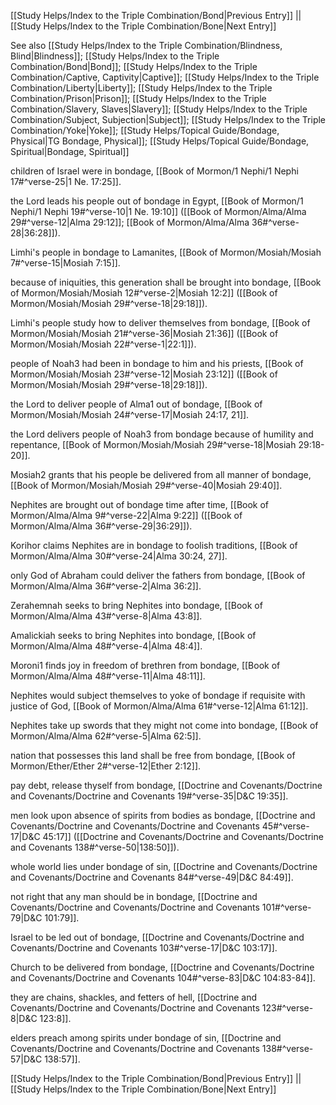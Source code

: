 [[Study Helps/Index to the Triple Combination/Bond|Previous Entry]]  ||  [[Study Helps/Index to the Triple Combination/Bone|Next Entry]]

 See also [[Study Helps/Index to the Triple Combination/Blindness, Blind|Blindness]]; [[Study Helps/Index to the Triple Combination/Bond|Bond]]; [[Study Helps/Index to the Triple Combination/Captive, Captivity|Captive]]; [[Study Helps/Index to the Triple Combination/Liberty|Liberty]]; [[Study Helps/Index to the Triple Combination/Prison|Prison]]; [[Study Helps/Index to the Triple Combination/Slavery, Slaves|Slavery]]; [[Study Helps/Index to the Triple Combination/Subject, Subjection|Subject]]; [[Study Helps/Index to the Triple Combination/Yoke|Yoke]]; [[Study Helps/Topical Guide/Bondage, Physical|TG Bondage, Physical]]; [[Study Helps/Topical Guide/Bondage, Spiritual|Bondage, Spiritual]]

 children of Israel were in bondage, [[Book of Mormon/1 Nephi/1 Nephi 17#^verse-25|1 Ne. 17:25]].

 the Lord leads his people out of bondage in Egypt, [[Book of Mormon/1 Nephi/1 Nephi 19#^verse-10|1 Ne. 19:10]] ([[Book of Mormon/Alma/Alma 29#^verse-12|Alma 29:12]]; [[Book of Mormon/Alma/Alma 36#^verse-28|36:28]]).

 Limhi's people in bondage to Lamanites, [[Book of Mormon/Mosiah/Mosiah 7#^verse-15|Mosiah 7:15]].

 because of iniquities, this generation shall be brought into bondage, [[Book of Mormon/Mosiah/Mosiah 12#^verse-2|Mosiah 12:2]] ([[Book of Mormon/Mosiah/Mosiah 29#^verse-18|29:18]]).

 Limhi's people study how to deliver themselves from bondage, [[Book of Mormon/Mosiah/Mosiah 21#^verse-36|Mosiah 21:36]] ([[Book of Mormon/Mosiah/Mosiah 22#^verse-1|22:1]]).

 people of Noah3 had been in bondage to him and his priests, [[Book of Mormon/Mosiah/Mosiah 23#^verse-12|Mosiah 23:12]] ([[Book of Mormon/Mosiah/Mosiah 29#^verse-18|29:18]]).

 the Lord to deliver people of Alma1 out of bondage, [[Book of Mormon/Mosiah/Mosiah 24#^verse-17|Mosiah 24:17, 21]].

 the Lord delivers people of Noah3 from bondage because of humility and repentance, [[Book of Mormon/Mosiah/Mosiah 29#^verse-18|Mosiah 29:18-20]].

 Mosiah2 grants that his people be delivered from all manner of bondage, [[Book of Mormon/Mosiah/Mosiah 29#^verse-40|Mosiah 29:40]].

 Nephites are brought out of bondage time after time, [[Book of Mormon/Alma/Alma 9#^verse-22|Alma 9:22]] ([[Book of Mormon/Alma/Alma 36#^verse-29|36:29]]).

 Korihor claims Nephites are in bondage to foolish traditions, [[Book of Mormon/Alma/Alma 30#^verse-24|Alma 30:24, 27]].

 only God of Abraham could deliver the fathers from bondage, [[Book of Mormon/Alma/Alma 36#^verse-2|Alma 36:2]].

 Zerahemnah seeks to bring Nephites into bondage, [[Book of Mormon/Alma/Alma 43#^verse-8|Alma 43:8]].

 Amalickiah seeks to bring Nephites into bondage, [[Book of Mormon/Alma/Alma 48#^verse-4|Alma 48:4]].

 Moroni1 finds joy in freedom of brethren from bondage, [[Book of Mormon/Alma/Alma 48#^verse-11|Alma 48:11]].

 Nephites would subject themselves to yoke of bondage if requisite with justice of God, [[Book of Mormon/Alma/Alma 61#^verse-12|Alma 61:12]].

 Nephites take up swords that they might not come into bondage, [[Book of Mormon/Alma/Alma 62#^verse-5|Alma 62:5]].

 nation that possesses this land shall be free from bondage, [[Book of Mormon/Ether/Ether 2#^verse-12|Ether 2:12]].

 pay debt, release thyself from bondage, [[Doctrine and Covenants/Doctrine and Covenants/Doctrine and Covenants 19#^verse-35|D&C 19:35]].

 men look upon absence of spirits from bodies as bondage, [[Doctrine and Covenants/Doctrine and Covenants/Doctrine and Covenants 45#^verse-17|D&C 45:17]] ([[Doctrine and Covenants/Doctrine and Covenants/Doctrine and Covenants 138#^verse-50|138:50]]).

 whole world lies under bondage of sin, [[Doctrine and Covenants/Doctrine and Covenants/Doctrine and Covenants 84#^verse-49|D&C 84:49]].

 not right that any man should be in bondage, [[Doctrine and Covenants/Doctrine and Covenants/Doctrine and Covenants 101#^verse-79|D&C 101:79]].

 Israel to be led out of bondage, [[Doctrine and Covenants/Doctrine and Covenants/Doctrine and Covenants 103#^verse-17|D&C 103:17]].

 Church to be delivered from bondage, [[Doctrine and Covenants/Doctrine and Covenants/Doctrine and Covenants 104#^verse-83|D&C 104:83-84]].

 they are chains, shackles, and fetters of hell, [[Doctrine and Covenants/Doctrine and Covenants/Doctrine and Covenants 123#^verse-8|D&C 123:8]].

 elders preach among spirits under bondage of sin, [[Doctrine and Covenants/Doctrine and Covenants/Doctrine and Covenants 138#^verse-57|D&C 138:57]].

[[Study Helps/Index to the Triple Combination/Bond|Previous Entry]]  ||  [[Study Helps/Index to the Triple Combination/Bone|Next Entry]]